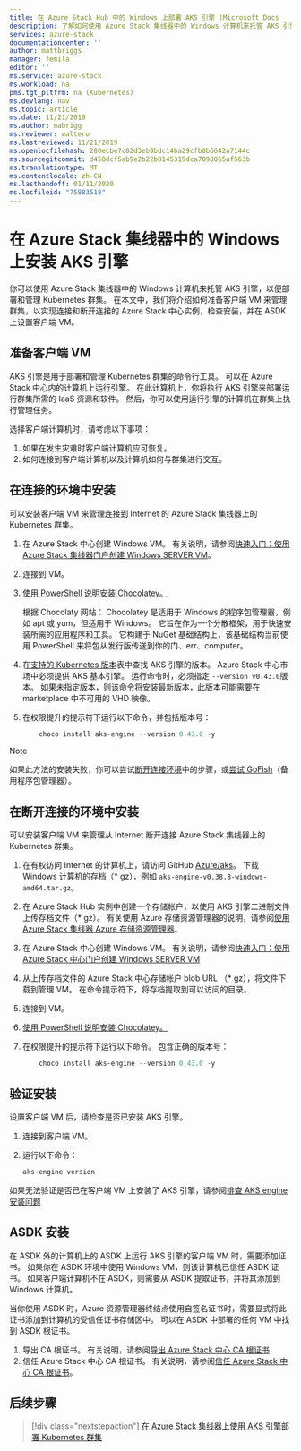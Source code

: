 ```yaml
---
title: 在 Azure Stack Hub 中的 Windows 上部署 AKS 引擎 |Microsoft Docs
description: 了解如何使用 Azure Stack 集线器中的 Windows 计算机来托管 AKS 引擎，以便部署和管理 Kubernetes 群集。
services: azure-stack
documentationcenter: ''
author: mattbriggs
manager: femila
editor: ''
ms.service: azure-stack
ms.workload: na
pms.tgt_pltfrm: na (Kubernetes)
ms.devlang: nav
ms.topic: article
ms.date: 11/21/2019
ms.author: mabrigg
ms.reviewer: waltero
ms.lastreviewed: 11/21/2019
ms.openlocfilehash: 280ecbe7c02d3eb9bdc14ba29cfb0b6642a7144c
ms.sourcegitcommit: d450dcf5ab9e2b22b8145319dca7098065af563b
ms.translationtype: MT
ms.contentlocale: zh-CN
ms.lasthandoff: 01/11/2020
ms.locfileid: "75883518"
---
```

# <a name="install-the-aks-engine-on-windows-in-azure-stack-hub"></a>在 Azure Stack 集线器中的 Windows 上安装 AKS 引擎

你可以使用 Azure Stack 集线器中的 Windows 计算机来托管 AKS 引擎，以便部署和管理 Kubernetes 群集。 在本文中，我们将介绍如何准备客户端 VM 来管理群集，以实现连接和断开连接的 Azure Stack 中心实例，检查安装，并在 ASDK 上设置客户端 VM。

## <a name="prepare-the-client-vm"></a>准备客户端 VM

AKS 引擎是用于部署和管理 Kubernetes 群集的命令行工具。 可以在 Azure Stack 中心内的计算机上运行引擎。 在此计算机上，你将执行 AKS 引擎来部署运行群集所需的 IaaS 资源和软件。 然后，你可以使用运行引擎的计算机在群集上执行管理任务。

选择客户端计算机时，请考虑以下事项：

1. 如果在发生灾难时客户端计算机应可恢复。
3. 如何连接到客户端计算机以及计算机如何与群集进行交互。

## <a name="install-in-a-connected-environment"></a>在连接的环境中安装

可以安装客户端 VM 来管理连接到 Internet 的 Azure Stack 集线器上的 Kubernetes 群集。

1. 在 Azure Stack 中心创建 Windows VM。 有关说明，请参阅[快速入门：使用 Azure Stack 集线器门户创建 Windows SERVER VM](https://docs.microsoft.com/azure-stack/user/azure-stack-quick-windows-portal)。
2. 连接到 VM。
3. [使用 PowerShell 说明安装 Chocolatey。](https://chocolatey.org/install#install-with-powershellexe) 

    根据 Chocolaty 网站： Chocolatey 是适用于 Windows 的程序包管理器，例如 apt 或 yum，但适用于 Windows。 它旨在作为一个分散框架，用于快速安装所需的应用程序和工具。 它构建于 NuGet 基础结构上，该基础结构当前使用 PowerShell 来将包从发行版传送到你的门、err、computer。
4. 在[支持的 Kubernetes 版本](https://github.com/Azure/aks-engine/blob/master/docs/topics/azure-stack.md#supported-kubernetes-versions)表中查找 AKS 引擎的版本。 Azure Stack 中心市场中必须提供 AKS 基本引擎。 运行命令时，必须指定 `--version v0.43.0`版本。 如果未指定版本，则该命令将安装最新版本，此版本可能需要在 marketplace 中不可用的 VHD 映像。
5. 在权限提升的提示符下运行以下命令，并包括版本号：

    ```PowerShell  
        choco install aks-engine --version 0.43.0 -y
    ```

> [!Note]  
> 如果此方法的安装失败，你可以尝试[断开连接环境](#install-in-a-disconnected-environment)中的步骤，或[尝试 GoFish](azure-stack-kubernetes-aks-engine-troubleshoot.md#try-gofish)（备用程序包管理器）。

## <a name="install-in-a-disconnected-environment"></a>在断开连接的环境中安装

可以安装客户端 VM 来管理从 Internet 断开连接 Azure Stack 集线器上的 Kubernetes 群集。

1.  在有权访问 Internet 的计算机上，请访问 GitHub [Azure/aks](https://github.com/Azure/aks-engine/releases/latest)。 下载 Windows 计算机的存档（* gz），例如 `aks-engine-v0.38.8-windows-amd64.tar.gz`。

2.  在 Azure Stack Hub 实例中创建一个存储帐户，以使用 AKS 引擎二进制文件上传存档文件（* gz）。 有关使用 Azure 存储资源管理器的说明，请参阅[使用 Azure Stack 集线器 Azure 存储资源管理器](https://docs.microsoft.com/azure-stack/user/azure-stack-storage-connect-se)。

3. 在 Azure Stack 中心创建 Windows VM。 有关说明，请参阅[快速入门：使用 Azure Stack 中心门户创建 Windows SERVER VM](https://docs.microsoft.com/azure-stack/user/azure-stack-quick-windows-portal)

4.  从上传存档文件的 Azure Stack 中心存储帐户 blob URL （* gz），将文件下载到管理 VM。 在命令提示符下，将存档提取到可以访问的目录。

5. 连接到 VM。

6. [使用 PowerShell 说明安装 Chocolatey。](https://chocolatey.org/install#install-with-powershellexe) 

7.  在权限提升的提示符下运行以下命令。 包含正确的版本号：

    ```PowerShell  
        choco install aks-engine --version 0.43.0 -y
    ```

## <a name="verify-the-installation"></a>验证安装

设置客户端 VM 后，请检查是否已安装 AKS 引擎。

1. 连接到客户端 VM。
2. 运行以下命令：

    ```PowerShell  
    aks-engine version
    ```

如果无法验证是否已在客户端 VM 上安装了 AKS 引擎，请参阅[排查 AKS engine 安装问题](azure-stack-kubernetes-aks-engine-troubleshoot.md)


## <a name="asdk-installation"></a>ASDK 安装

在 ASDK 外的计算机上的 ASDK 上运行 AKS 引擎的客户端 VM 时，需要添加证书。 如果你在 ASDK 环境中使用 Windows VM，则该计算机已信任 ASDK 证书。 如果客户端计算机不在 ASDK，则需要从 ASDK 提取证书，并将其添加到 Windows 计算机。

当你使用 ASDK 时，Azure 资源管理器终结点使用自签名证书时，需要显式将此证书添加到计算机的受信任证书存储区中。 可以在 ASDK 中部署的任何 VM 中找到 ASDK 根证书。

1. 导出 CA 根证书。 有关说明，请参阅[导出 Azure Stack 中心 CA 根证书](https://docs.microsoft.com/azure-stack/user/azure-stack-version-profiles-azurecli2#export-the-azure-stack-hub-ca-root-certificate)
2. 信任 Azure Stack 中心 CA 根证书。 有关说明，请参阅[信任 Azure Stack 中心 CA 根证书](https://docs.microsoft.com/azure-stack/user/azure-stack-version-profiles-azurecli2#trust-the-azure-stack-hub-ca-root-certificate)。

## <a name="next-steps"></a>后续步骤

> [!div class="nextstepaction"]
> [在 Azure Stack 集线器上使用 AKS 引擎部署 Kubernetes 群集](azure-stack-kubernetes-aks-engine-deploy-cluster.md)
